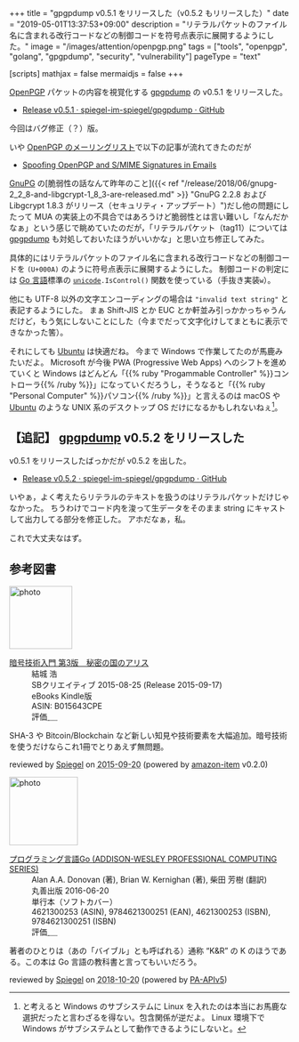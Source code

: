 +++
title = "gpgpdump v0.5.1 をリリースした（v0.5.2 もリリースした）"
date =  "2019-05-01T13:37:53+09:00"
description = "リテラルパケットのファイル名に含まれる改行コードなどの制御コードを符号点表示に展開するようにした。"
image = "/images/attention/openpgp.png"
tags = ["tools", "openpgp", "golang", "gpgpdump", "security", "vulnerability"]
pageType = "text"

[scripts]
  mathjax = false
  mermaidjs = false
+++

[OpenPGP] パケットの内容を視覚化する [gpgpdump] の v0.5.1 をリリースした。

- [Release v0.5.1 · spiegel-im-spiegel/gpgpdump · GitHub](https://github.com/spiegel-im-spiegel/gpgpdump/releases/tag/v0.5.1)

今回はバグ修正（？）版。

いや [OpenPGP のメーリングリスト](https://www.ietf.org/mailman/listinfo/openpgp)で以下の記事が流れてきたのだが

- [Spoofing OpenPGP and S/MIME Signatures in Emails](https://mailarchive.ietf.org/arch/msg/openpgp/_JZSrjvFaoPMJoV-z8Lz5hYLtBM)

[GnuPG] の[脆弱性の話なんて昨年のこと]({{< ref "/release/2018/06/gnupg-2_2_8-and-libgcrypt-1_8_3-are-released.md" >}} "GnuPG 2.2.8 および Libgcrypt 1.8.3 がリリース（セキュリティ・アップデート）")だし他の問題にしたって MUA の実装上の不具合ではあろうけど脆弱性とは言い難いし「なんだかなぁ」という感じで眺めていたのだが，「リテラルパケット（tag11）については [gpgpdump] も対処しておいたほうがいいかな」と思い立ち修正してみた。

具体的にはリテラルパケットのファイル名に含まれる改行コードなどの制御コードを `(U+000A)` のように符号点表示に展開するようにした。
制御コードの判定には [Go 言語]標準の [`unicode`]`.IsControl()` 関数を使っている（手抜き実装`w`）。

他にも UTF-8 以外の文字エンコーディングの場合は `"invalid text string"` と表記するようにした。
まぁ Shift-JIS とか EUC とか軒並み引っかかっちゃうんだけど，もう気にしないことにした（今までだって文字化けしてまともに表示できなかった筈）。

それにしても [Ubuntu] は快適だね。
今まで Windows で作業してたのが馬鹿みたいだよ。
Microsoft が今後 PWA (Progressive Web Apps) へのシフトを進めていくと Windows はどんどん「{{% ruby "Progammable Controller" %}}コントローラ{{% /ruby %}}」になっていくだろうし，そうなると「{{% ruby "Personal Computer" %}}パソコン{{% /ruby %}}」と言えるのは macOS や [Ubuntu] のような UNIX 系のデスクトップ OS だけになるかもしれないねぇ[^subs1]。

[^subs1]: と考えると Windows のサブシステムに Linux を入れたのは本当にお馬鹿な選択だったと言わざるを得ない。包含関係が逆だよ。 Linux 環境下で Windows がサブシステムとして動作できるようにしないと。

## 【追記】 [gpgpdump] v0.5.2 をリリースした

v0.5.1 をリリースしたばっかだが v0.5.2 を出した。

- [Release v0.5.2 · spiegel-im-spiegel/gpgpdump · GitHub](https://github.com/spiegel-im-spiegel/gpgpdump/releases/tag/v0.5.2)

いやぁ，よく考えたらリテラルのテキストを扱うのはリテラルパケットだけじゃなかった。
ちうわけでコード内を浚って生データをそのまま string にキャストして出力してる部分を修正した。
アホだなぁ，私。

これで大丈夫なはず。

[gpgpdump]: https://github.com/spiegel-im-spiegel/gpgpdump "spiegel-im-spiegel/gpgpdump: OpenPGP packet visualizer"
[`gpgpdump`]: https://github.com/spiegel-im-spiegel/gpgpdump "spiegel-im-spiegel/gpgpdump: OpenPGP packet visualizer"
[pgpdump]: http://www.mew.org/~kazu/proj/pgpdump/ "pgpdump"
[OpenPGP]: http://openpgp.org/
[GnuPG]: https://gnupg.org/ "The GNU Privacy Guard"
[RFC 4880]: https://tools.ietf.org/html/rfc4880 "RFC 4880 - OpenPGP Message Format"
[RFC 4880bis]: https://datatracker.ietf.org/doc/draft-ietf-openpgp-rfc4880bis/ "draft-ietf-openpgp-rfc4880bis - OpenPGP Message Format"
[Go 言語]: https://golang.org/ "The Go Programming Language"
[`unicode`]: https://golang.org/pkg/unicode/ "unicode - The Go Programming Language"
[Ubuntu]: https://www.ubuntu.com/ "The leading operating system for PCs, IoT devices, servers and the cloud | Ubuntu"

## 参考図書

<div class="hreview">
  <div class="photo"><a class="item url" href="https://www.amazon.co.jp/%E6%9A%97%E5%8F%B7%E6%8A%80%E8%A1%93%E5%85%A5%E9%96%80-%E7%AC%AC3%E7%89%88-%E7%A7%98%E5%AF%86%E3%81%AE%E5%9B%BD%E3%81%AE%E3%82%A2%E3%83%AA%E3%82%B9-%E7%B5%90%E5%9F%8E-%E6%B5%A9-ebook/dp/B015643CPE?SubscriptionId=AKIAJYVUJ3DMTLAECTHA&tag=baldandersinf-22&linkCode=xm2&camp=2025&creative=165953&creativeASIN=B015643CPE"><img src="https://images-fe.ssl-images-amazon.com/images/I/51t6yHHVwEL._SL160_.jpg" width="113" alt="photo"></a></div>
  <dl class="fn">
    <dt><a href="https://www.amazon.co.jp/%E6%9A%97%E5%8F%B7%E6%8A%80%E8%A1%93%E5%85%A5%E9%96%80-%E7%AC%AC3%E7%89%88-%E7%A7%98%E5%AF%86%E3%81%AE%E5%9B%BD%E3%81%AE%E3%82%A2%E3%83%AA%E3%82%B9-%E7%B5%90%E5%9F%8E-%E6%B5%A9-ebook/dp/B015643CPE?SubscriptionId=AKIAJYVUJ3DMTLAECTHA&tag=baldandersinf-22&linkCode=xm2&camp=2025&creative=165953&creativeASIN=B015643CPE">暗号技術入門 第3版　秘密の国のアリス</a></dt>
	<dd>結城 浩</dd>
    <dd>SBクリエイティブ 2015-08-25 (Release 2015-09-17)</dd>
    <dd>eBooks Kindle版</dd>
    <dd>ASIN: B015643CPE</dd>
    <dd>評価<abbr class="rating fa-sm" title="5">&nbsp;<i class="fas fa-star"></i>&nbsp;<i class="fas fa-star"></i>&nbsp;<i class="fas fa-star"></i>&nbsp;<i class="fas fa-star"></i>&nbsp;<i class="fas fa-star"></i></abbr></dd>
  </dl>
  <p class="description">SHA-3 や Bitcoin/Blockchain など新しい知見や技術要素を大幅追加。暗号技術を使うだけならこれ1冊でとりあえず無問題。</p>
  <p class="powered-by" >reviewed by <a href='#maker' class='reviewer'>Spiegel</a> on <abbr class="dtreviewed" title="2015-09-20">2015-09-20</abbr> (powered by <a href="https://github.com/spiegel-im-spiegel/amazon-item" >amazon-item</a> v0.2.0)</p>
</div>

<div class="hreview">
  <div class="photo"><a class="item url" href="https://www.amazon.co.jp/dp/4621300253?tag=baldandersinf-22&linkCode=ogi&th=1&psc=1"><img src="https://m.media-amazon.com/images/I/41meaSLNFfL._SL160_.jpg" width="123" alt="photo"></a></div>
  <dl class="fn">
    <dt><a href="https://www.amazon.co.jp/dp/4621300253?tag=baldandersinf-22&linkCode=ogi&th=1&psc=1">プログラミング言語Go (ADDISON-WESLEY PROFESSIONAL COMPUTING SERIES)</a></dt>
    <dd>Alan A.A. Donovan (著), Brian W. Kernighan (著), 柴田 芳樹 (翻訳)</dd>
    <dd>丸善出版 2016-06-20</dd>
    <dd>単行本（ソフトカバー）</dd>
    <dd>4621300253 (ASIN), 9784621300251 (EAN), 4621300253 (ISBN), 9784621300251 (ISBN)</dd>
    <dd>評価<abbr class="rating fa-sm" title="5">&nbsp;<i class="fas fa-star"></i>&nbsp;<i class="fas fa-star"></i>&nbsp;<i class="fas fa-star"></i>&nbsp;<i class="fas fa-star"></i>&nbsp;<i class="fas fa-star"></i></abbr></dd>
  </dl>
  <p class="description">著者のひとりは（あの「バイブル」とも呼ばれる）通称 “K&amp;R” の K のほうである。この本は Go 言語の教科書と言ってもいいだろう。</p>
  <p class="powered-by">reviewed by <a href='#maker' class='reviewer'>Spiegel</a> on <abbr class="dtreviewed" title="2018-10-20">2018-10-20</abbr> (powered by <a href="https://affiliate.amazon.co.jp/assoc_credentials/home">PA-APIv5</a>)</p>
</div>
